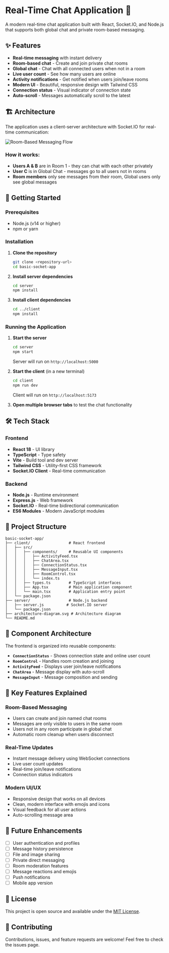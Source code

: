 # Real-Time Chat Application 💬

A modern real-time chat application built with React, Socket.IO, and Node.js that supports both global chat and private room-based messaging.

## ✨ Features

- **Real-time messaging** with instant delivery
- **Room-based chat** - Create and join private chat rooms
- **Global chat** - Chat with all connected users when not in a room
- **Live user count** - See how many users are online
- **Activity notifications** - Get notified when users join/leave rooms
- **Modern UI** - Beautiful, responsive design with Tailwind CSS
- **Connection status** - Visual indicator of connection state
- **Auto-scroll** - Messages automatically scroll to the latest

## 🏗️ Architecture

The application uses a client-server architecture with Socket.IO for real-time communication:

![Room-Based Messaging Flow](./architecture-diagram.svg)

### How it works:

- **Users A & B** are in Room 1 - they can chat with each other privately
- **User C** is in Global Chat - messages go to all users not in rooms
- **Room members** only see messages from their room, Global users only see global messages

## 🚀 Getting Started

### Prerequisites

- Node.js (v14 or higher)
- npm or yarn

### Installation

1. **Clone the repository**

   ```bash
   git clone <repository-url>
   cd basic-socket-app
   ```

2. **Install server dependencies**

   ```bash
   cd server
   npm install
   ```

3. **Install client dependencies**
   ```bash
   cd ../client
   npm install
   ```

### Running the Application

1. **Start the server**

   ```bash
   cd server
   npm start
   ```

   Server will run on `http://localhost:5000`

2. **Start the client** (in a new terminal)

   ```bash
   cd client
   npm run dev
   ```

   Client will run on `http://localhost:5173`

3. **Open multiple browser tabs** to test the chat functionality

## 🛠️ Tech Stack

### Frontend

- **React 18** - UI library
- **TypeScript** - Type safety
- **Vite** - Build tool and dev server
- **Tailwind CSS** - Utility-first CSS framework
- **Socket.IO Client** - Real-time communication

### Backend

- **Node.js** - Runtime environment
- **Express.js** - Web framework
- **Socket.IO** - Real-time bidirectional communication
- **ES6 Modules** - Modern JavaScript modules

## 📁 Project Structure

```
basic-socket-app/
├── client/                 # React frontend
│   ├── src/
│   │   ├── components/     # Reusable UI components
│   │   │   ├── ActivityFeed.tsx
│   │   │   ├── ChatArea.tsx
│   │   │   ├── ConnectionStatus.tsx
│   │   │   ├── MessageInput.tsx
│   │   │   ├── RoomControl.tsx
│   │   │   └── index.ts
│   │   ├── types.ts        # TypeScript interfaces
│   │   ├── App.tsx         # Main application component
│   │   └── main.tsx        # Application entry point
│   └── package.json
├── server/                 # Node.js backend
│   ├── server.js          # Socket.IO server
│   └── package.json
├── architecture-diagram.svg # Architecture diagram
└── README.md
```

## 🔧 Component Architecture

The frontend is organized into reusable components:

- **`ConnectionStatus`** - Shows connection state and online user count
- **`RoomControl`** - Handles room creation and joining
- **`ActivityFeed`** - Displays user join/leave notifications
- **`ChatArea`** - Message display with auto-scroll
- **`MessageInput`** - Message composition and sending

## 🌟 Key Features Explained

### Room-Based Messaging

- Users can create and join named chat rooms
- Messages are only visible to users in the same room
- Users not in any room participate in global chat
- Automatic room cleanup when users disconnect

### Real-Time Updates

- Instant message delivery using WebSocket connections
- Live user count updates
- Real-time join/leave notifications
- Connection status indicators

### Modern UI/UX

- Responsive design that works on all devices
- Clean, modern interface with emojis and icons
- Visual feedback for all user actions
- Auto-scrolling message area

## 🔮 Future Enhancements

- [ ] User authentication and profiles
- [ ] Message history persistence
- [ ] File and image sharing
- [ ] Private direct messaging
- [ ] Room moderation features
- [ ] Message reactions and emojis
- [ ] Push notifications
- [ ] Mobile app version

## 📝 License

This project is open source and available under the [MIT License](LICENSE).

## 🤝 Contributing

Contributions, issues, and feature requests are welcome! Feel free to check the issues page.
